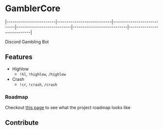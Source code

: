 # GamblerCore

|-------------------------|----------------------------|----------------------------|----------------------------|----------------------------|----------------------------|

Discord Gambling Bot

## Features

 * Highlow
   * `!hl`, `!highlow`, `/highlow`
 * Crash
   * `!cr`, `!crash`, `/crash`  

### Roadmap

 Checkout [this page]() to see what the project roadmap looks like

## Contribute
